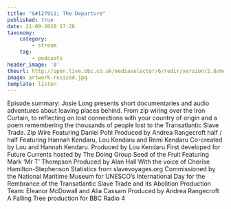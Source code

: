 ```yaml
---
title: "&#127911; The Departure"
published: true
date: 21-09-2020 17:28
taxonomy:
    category:
        - stream
    tag:
        - podcasts
header_image: '0'
theurl: http://open.live.bbc.co.uk/mediaselector/6/redir/version/2.0/mediaset/audio-nondrm-download/proto/http/vpid/p08q8h83.mp3
image: artwork-resized.jpg
template: listen
--- 
```

Episode summary: Josie Long presents short documentaries and audio adventures about leaving places behind. From zip wiring over the Iron Curtain, to reflecting on lost connections with your country of origin and a poem remembering the thousands of people lost to the Transatlantic Slave Trade. Zip Wire Featuring Daniel Pohl Produced by Andrea Rangecroft half / half Featuring Hannah Kendaru, Lou Kendaru and Remi Kendaru Co-created by Lou and Hannah Kendaru. Produced by Lou Kendaru First developed for Future Currents hosted by The Doing Group Seed of the Fruit Featuring Mark ‘Mr T’ Thompson Produced by Alan Hall With the voice of Cherise Hamilton-Stephenson Statistics from slavevoyages.org Commissioned by the National Maritime Museum for UNESCO’s International Day for the Rembrance of the Transatlantic Slave Trade and its Abolition Production Team: Eleanor McDowall and Alia Cassam Produced by Andrea Rangecroft A Falling Tree production for BBC Radio 4
